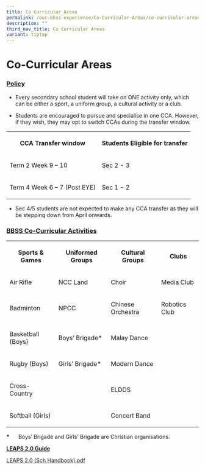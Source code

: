 ```yaml
---
title: Co Curricular Areas
permalink: /our-bbss-experience/Co-Curricular-Areas/co-curricular-areas/
description: ""
third_nav_title: Co Curricular Areas
variant: tiptap
---
```

<h1>Co-Curricular Areas</h1>
<h3><u>Policy</u></h3>
<ul>
<li>
<p>Every secondary school student will take on ONE activity only, which can
be either a sport, a uniform group, a cultural activity or a club.</p>
</li>
<li>
<p>Students are encouraged to pursue and specialise in one CCA. However,
if they wish, they may opt to switch CCAs during the transfer window.</p>
</li>
</ul>
<table style="minWidth: 50px">
<colgroup>
<col>
<col>
</colgroup>
<tbody>
<tr>
<th rowspan="1" colspan="1">
<p>CCA Transfer window</p>
</th>
<th rowspan="1" colspan="1">
<p>Students Eligible for transfer</p>
</th>
</tr>
<tr>
<td rowspan="1" colspan="1">
<p>Term 2 Week 9 – 10</p>
</td>
<td rowspan="1" colspan="1">
<p>Sec 2 - 3</p>
</td>
</tr>
<tr>
<td rowspan="1" colspan="1">
<p>Term 4 Week 6 – 7 (Post EYE)</p>
</td>
<td rowspan="1" colspan="1">
<p>Sec 1 - 2</p>
</td>
</tr>
</tbody>
</table>
<ul data-tight="true" class="tight">
<li>
<p>Sec 4/5 students are not expected to make any CCA transfer as they will
be stepping down from April onwards.</p>
</li>
</ul>
<h3><u>BBSS Co-Curricular Activities</u></h3>
<table style="minWidth: 100px">
<colgroup>
<col>
<col>
<col>
<col>
</colgroup>
<tbody>
<tr>
<th rowspan="1" colspan="1">
<p>Sports &amp; Games</p>
</th>
<th rowspan="1" colspan="1">
<p>Uniformed Groups</p>
</th>
<th rowspan="1" colspan="1">
<p>Cultural Groups</p>
</th>
<th rowspan="1" colspan="1">
<p>Clubs</p>
</th>
</tr>
<tr>
<td rowspan="1" colspan="1">
<p>Air Rifle</p>
</td>
<td rowspan="1" colspan="1">
<p>NCC Land</p>
</td>
<td rowspan="1" colspan="1">
<p>Choir</p>
</td>
<td rowspan="1" colspan="1">
<p>Media Club
<br>
</p>
</td>
</tr>
<tr>
<td rowspan="1" colspan="1">
<p>Badminton</p>
</td>
<td rowspan="1" colspan="1">
<p>NPCC</p>
</td>
<td rowspan="1" colspan="1">
<p>Chinese Orchestra</p>
</td>
<td rowspan="1" colspan="1">
<p>Robotics Club
<br>
</p>
</td>
</tr>
<tr>
<td rowspan="1" colspan="1">
<p>Basketball (Boys)</p>
</td>
<td rowspan="1" colspan="1">
<p>Boys’ Brigade*</p>
</td>
<td rowspan="1" colspan="1">
<p>Malay Dance</p>
</td>
<td rowspan="1" colspan="1">
<p>
<br>
</p>
</td>
</tr>
<tr>
<td rowspan="1" colspan="1">
<p>Rugby (Boys)</p>
</td>
<td rowspan="1" colspan="1">
<p>Girls’ Brigade*</p>
</td>
<td rowspan="1" colspan="1">
<p>Modern Dance</p>
</td>
<td rowspan="1" colspan="1">
<p>
<br>
</p>
</td>
</tr>
<tr>
<td rowspan="1" colspan="1">
<p>Cross-Country</p>
</td>
<td rowspan="1" colspan="1">
<p></p>
</td>
<td rowspan="1" colspan="1">
<p>ELDDS</p>
</td>
<td rowspan="1" colspan="1">
<p></p>
</td>
</tr>
<tr>
<td rowspan="1" colspan="1">
<p>Softball (Girls)</p>
</td>
<td rowspan="1" colspan="1">
<p></p>
</td>
<td rowspan="1" colspan="1">
<p>Concert Band</p>
</td>
<td rowspan="1" colspan="1">
<p></p>
</td>
</tr>
</tbody>
</table>
<p><strong>*</strong>&nbsp;&nbsp; &nbsp;&nbsp;&nbsp;Boys’ Brigade and Girls’
Brigade are Christian organisations.&nbsp;</p>
<p></p>
<p><strong><u>LEAPS 2.0 Guide</u></strong>
</p>
<p><a href="/files/Our%20bbss%20experience/LEAPS%202%20(Sch%20Handbook).pdf" rel="noopener noreferrer nofollow" target="_blank">LEAPS 2.0 (Sch Handbook).pdf</a>
</p>